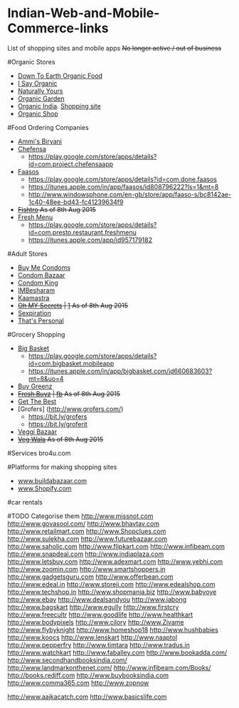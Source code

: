 # Indian-Web-and-Mobile-Commerce-links
List of shopping sites and mobile apps
~~No longer active / out of business~~

#Organic Stores
* [Down To Earth Organic Food](http://www.downtoearthorganicfood.com/)
* [I Say Organic](http://www.isayorganic.com/)
* [Naturally Yours](http://www.naturallyyours.in/)
* [Organic Garden](http://www.organicgarden.co.in/)
* [Organic India](http://www.organicindia.com/). [Shopping site](http://www.organicindiashop.com/index.php?route=product/category)
* [Organic Shop](http://organicshop.in/)

#Food Ordering Companies
* [Ammi's Biryani](http://www.ammisbiryani.com/)
* [Chefensa](http://www.chefensa.co.in/)
  * https://play.google.com/store/apps/details?id=com.project.chefensaapp
* [Faasos](https://www.faasos.com/index.aspx)
  * https://play.google.com/store/apps/details?id=com.done.faasos
  * https://itunes.apple.com/in/app/faasos/id808796222?ls=1&mt=8
  * http://www.windowsphone.com/en-gb/store/app/faaso-s/bc8142ae-1c40-48ee-bd43-fc41239634f9
* ~~[Fishtro](http://www.fishtro.com/) As of 8th Aug 2015~~
* [Fresh Menu](http://freshmenu.com)
  * https://play.google.com/store/apps/details?id=com.presto.restaurant.freshmenu
  * https://itunes.apple.com/app/id957179182

#Adult Stores
* [Buy Me Condoms](http://www.buymecondoms.com)
* [Condom Bazaar](http://www.condombazaar.com)
* [Condom King](http://www.condomking.in)
* [IMBesharam](http://www.imbesharam.com/)
* [Kaamastra](https://kaamastra.com/)
* ~~[Oh MY Secrets](http://www.ohmysecrets.com) | [1](http://yourstory.com/2014/11/ohmysecrets/) As of 8th Aug 2015~~
* [Sexpiration](www.sexpiration.com)
* [That's Personal](http://www.thatspersonal.com/)

#Grocery Shopping
* [Big Basket](http://www.Bigbasket.com)
  * https://play.google.com/store/apps/details?id=com.bigbasket.mobileapp
  * https://itunes.apple.com/in/app/bigbasket.com/id660683603?mt=8&uo=4
* [Buy Greenz](http://www.Buygreenz.com)
* ~~[Fresh Buyz](http://www.Freshbuyz.com) | [fb](https://www.facebook.com/freshbuyz) As of 8th Aug 2015~~
* [Get The Best](http://www.Getthebest.com)
* [Grofers] (http://www.grofers.com/)
  * https://bit.ly/grofers
  * https://bit.ly/groferit
* [Veggi Bazaar](http://Veggibazaar.com)
* ~~[Veg Wala](http://www.Vegwala.com) As of 8th Aug 2015~~

#Services
bro4u.com

#Platforms for making shopping sites
* www.buildabazaar.com
* www.Shopify.com

#car rentals

#TODO Categorise them
http://www.missnot.com
http://www.govasool.com/
http://www.bhavtav.com
http://www.retailmart.com
http://www.Shopclues.com
http://www.sulekha.com
http://www.futurebazaar.com
http://www.saholic.com
http://www.flipkart.com
http://www.infibeam.com
http://www.snapdeal.com
http://www.indiaplaza.com
http://www.letsbuy.com
http://www.adexmart.com
http://www.yebhi.com
http://www.zoomin.com
http://www.smartshoppers.in
http://www.gadgetsguru.com
http://www.offerbean.com
http://www.edeal.in
http://www.storeji.com
http://www.edealshop.com
http://www.techshop.in
http://www.shopmania.biz
http://www.babyoye
http://www.ebay
http://www.dealsandyou
http://www.jabong
http://www.bagskart
http://www.egully
http://www.firstcry
http://www.freecultr
http://www.goodlife
http://www.healthkart
http://www.bodypixels
http://www.cilory
http://www.Zivame
http://www.flybyknight
http://www.homeshop18
http://www.hushbabies
http://www.koocs
http://www.lenskart
http://www.naaptol
http://www.pepperfry
http://www.timtara
http://www.tradus.in
http://www.watchkart
http://www.faballey.com
http://www.bookadda.com/
http://www.secondhandbooksindia.com/
http://www.landmarkonthenet.com/
http://www.infibeam.com/Books/
http://books.rediff.com
http://www.buybooksindia.com
http://www.comma365.com
http://www.zopnow

http://www.aajkacatch.com
http://www.basicslife.com 